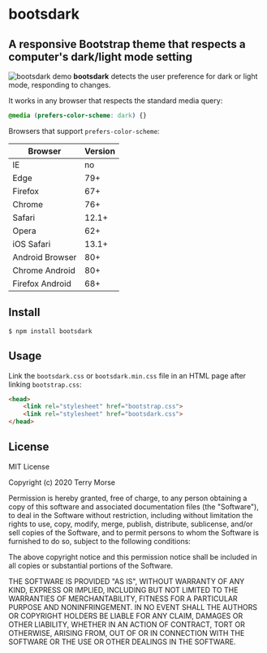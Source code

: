 # bootsdark

A responsive Bootstrap theme that respects a computer's dark/light mode setting
---
![bootsdark demo](https://terrymorse.com/public/bootsdark-demo.gif "Bootsdark
 demo")
**bootsdark** detects the user preference for dark or light mode, responding to
 changes.
 
It works in any browser that respects the standard media query:
 
```css
@media (prefers-color-scheme: dark) {}
```
Browsers that support `prefers-color-scheme`:

Browser         | Version
--------------- | -------
IE              | no
Edge            | 79+
Firefox         | 67+
Chrome          | 76+
Safari          | 12.1+
Opera           | 62+
iOS Safari      | 13.1+
Android Browser | 80+
Chrome Android  | 80+
Firefox Android | 68+

## Install
```shell script
$ npm install bootsdark
```

## Usage
Link the `bootsdark.css` or `bootsdark.min.css` file in an HTML page after
 linking `bootstrap.css`:
```html
<head>
    <link rel="stylesheet" href="bootstrap.css">
    <link rel="stylesheet" href="bootsdark.css">
</head>
```

## License

MIT License

Copyright (c) 2020 Terry Morse

Permission is hereby granted, free of charge, to any person obtaining a copy
of this software and associated documentation files (the "Software"), to deal
in the Software without restriction, including without limitation the rights
to use, copy, modify, merge, publish, distribute, sublicense, and/or sell
copies of the Software, and to permit persons to whom the Software is
furnished to do so, subject to the following conditions:

The above copyright notice and this permission notice shall be included in all
copies or substantial portions of the Software.

THE SOFTWARE IS PROVIDED "AS IS", WITHOUT WARRANTY OF ANY KIND, EXPRESS OR
IMPLIED, INCLUDING BUT NOT LIMITED TO THE WARRANTIES OF MERCHANTABILITY,
FITNESS FOR A PARTICULAR PURPOSE AND NONINFRINGEMENT. IN NO EVENT SHALL THE
AUTHORS OR COPYRIGHT HOLDERS BE LIABLE FOR ANY CLAIM, DAMAGES OR OTHER
LIABILITY, WHETHER IN AN ACTION OF CONTRACT, TORT OR OTHERWISE, ARISING FROM,
OUT OF OR IN CONNECTION WITH THE SOFTWARE OR THE USE OR OTHER DEALINGS IN THE
SOFTWARE.
